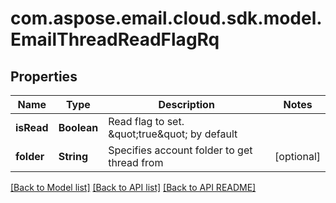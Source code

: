 
# com.aspose.email.cloud.sdk.model.EmailThreadReadFlagRq

## Properties
Name | Type | Description | Notes
------------ | ------------- | ------------- | -------------
**isRead** | **Boolean** | Read flag to set. \&quot;true\&quot; by default              | 
**folder** | **String** | Specifies account folder to get thread from              |  [optional]


[[Back to Model list]](README.md#documentation-for-models) [[Back to API list]](README.md#documentation-for-api-endpoints) [[Back to API README]](README.md)

